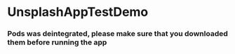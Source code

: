 # UnsplashAppTestDemo

### Pods was deintegrated, please make sure that you downloaded them before running the app 
